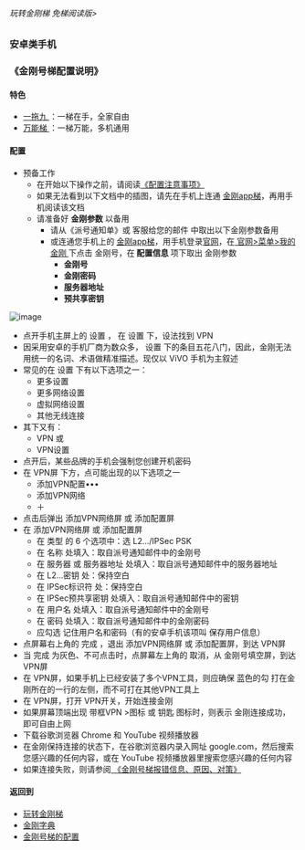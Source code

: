 ###### 玩转金刚梯 免梯阅读版>
### 安卓类手机
### 《金刚号梯配置说明》

#### 特色
  - [ 一拖九 ](https://github.com/a2zitpro/web/blob/master/LadderFree/kkDictionary/OneForNine.md)：一梯在手，全家自由
  - [ 万能梯 ](https://github.com/a2zitpro/web/blob/master/LadderFree/kkDictionary/KKLadderKKIDMultipurpose.md)：一梯万能，多机通用
 
#### 配置
- 预备工作
  - 在开始以下操作之前，请阅读[《配置注意事项》](https://github.com/a2zitpro/web/blob/master/LadderFree/kkDictionary/ConsiderationsWhileConfigureKKID.md)
  - 如果无法看到以下文档中的插图，请先在手机上连通 [金刚app梯](https://github.com/a2zitpro/web/blob/master/LadderFree/kkDictionary/KKLadderAPP.md)，再用手机阅读该文档
  - 请准备好 <strong>金刚参数</strong> 以备用
    - 请从《派号通知单》或 客服给您的邮件 中取出以下金刚参数备用
    - 或连通您手机上的 [金刚app梯](https://github.com/a2zitpro/web/blob/master/LadderFree/kkDictionary/KKLadderAPP.md)，用手机登录[官网](https://www.atozitpro.net/zh/)，在[ 官网>菜单>我的金刚 ](https://www.atozitpro.net/zh/my-account/)下点击 金刚号，在<strong> 配置信息 </strong>项下取出 金刚参数
      - <strong>金刚号
      - 金刚密码
      - 服务器地址
      - 预共享密钥</strong>
  


![image](https://github.com/a2zitpro/web/blob/master/B073B1E6-B647-48FA-8931-35923C5EA54F.jpeg)<br>

- 点开手机主屏上的 设置 ， 在 设置 下，设法找到 VPN 
- 因采用安卓的手机厂商为数众多， 设置 下的条目五花八门，因此，金刚无法用统一的名词、术语做精准描述。现仅以 ViVO 手机为主叙述
- 常见的在 设置 下有以下选项之一：
  - 更多设置
  - 更多网络设置
  - 虚拟网络设置
  - 其他无线连接
- 其下又有：
  - VPN 或
  - VPN设置
- 点开后，某些品牌的手机会强制您创建开机密码
- 在 VPN屏 下方，点可能出现的以下选项之一
  - 添加VPN配置••• 
  - 添加VPN网络
  - ＋
- 点击后弹出 添加VPN网络屏 或 添加配置屏
- 在 添加VPN网络屏 或 添加配置屏
  - 在 类型 的 6 个选项中：选 L2…/IPSec PSK
  - 在 名称 处填入：取自派号通知邮件中的金刚号
  - 在 服务器 或 服务器地址 处填入：取自派号通知邮件中的服务器地址
  - 在 L2…密钥 处：保持空白
  - 在 IPSec标识符 处：保持空白
  - 在 IPSec预共享密钥 处填入：取自派号通知邮件中的密钥
  - 在 用户名 处填入：取自派号通知邮件中的金刚号
  - 在 密码 处填入：取自派号通知邮件中的金刚密码
  - 应勾选 记住用户名和密码（有的安卓手机该项叫 保存用户信息）
- 点屏幕右上角的 完成 ，退出 添加VPN网络屏 或 添加配置屏，到达 VPN屏
- 当 完成 为灰色、不可点击时，点屏幕左上角的 取消，从 金刚号填空屏，到达 VPN屏
- 在 VPN屏，如果手机上已经安装了多个VPN工具，则应确保 蓝色的勾 打在金刚所在的一行的左侧，而不可打在其他VPN工具上
- 在 VPN屏，打开 VPN开关，开始连接金刚
- 如果屏幕顶端出现 带框VPN >图标 或 钥匙 图标时，则表示 金刚连接成功，即可自由上网
- 下载谷歌浏览器 Chrome 和 YouTube 视频播放器
- 在金刚保持连接的状态下，在谷歌浏览器内录入网址 google.com，然后搜索您感兴趣的任何内容，或在 YouTube 视频播放器里搜索您感兴趣的任何内容
- 如果连接失败，则请参阅[ 《金刚号梯报错信息、原因、对策》](https://github.com/a2zitpro/web/blob/master/LadderFree/kkDictionary/KKLadderKKIDErroMessage.md)


#### 返回到
- [玩转金刚梯](https://github.com/a2zitpro/web/blob/master/LadderFree/A.md)
- [金刚字典](https://github.com/a2zitpro/web/blob/master/LadderFree/kkDictionary/KKDictionary.md)
- [金刚号梯的配置](https://github.com/a2zitpro/web/blob/master/LadderFree/kkDictionary/KKLadderConfigration/KKLadderConfigration.md)
